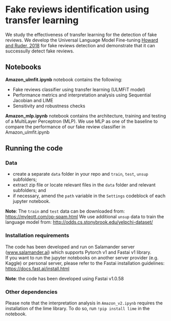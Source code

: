 # Fake reviews identification using transfer learning
We study the effectiveness of transfer learning for the detection of fake reviews. We develop the Universal Language Model Fine-tuning [Howard and Ruder, 2018](https://arxiv.org/abs/1801.06146) for fake reviews detection and demonstrate that it can successully detect fake reviews.

## Notebooks
**Amazon_ulmfit.ipynb** notebook contains the following:
- Fake reviews classifier using transfer learning (ULMFiT model)
- Performance metrics and interpretation analysis using Sequential Jacobian and LIME
- Sensitivity and robustness checks

**Amazon_mlp.ipynb** notebook contains the architecture, training and testing of a MultiLayer Perceptron (MLP).
We use MLP as one of the baseline to compare the performance of our fake review classifier in Amazon_ulmfit.ipynb

## Running the code

### Data
- create a separate `data` folder in your repo and `train`, `test`, `unsup` subfolders;
- extract zip file or locate relevant files in the `data` folder and relevant subfolders; and
- if necessary, amend the `path` variable in the `Settings` codeblock of each jupyter notebook.

**Note**: 
The `train` and `test` data can be downloaded from: https://myleott.com/op-spam.html
We use additional `unsup` data to train the language model from: http://odds.cs.stonybrook.edu/yelpchi-dataset/

### Installation requirements
The code has been developed and run on Salamander server (www.salamander.ai) which supports Pytorch v1 and Fastai v1 library.  
If you want to run the jupyter notebooks on another server provider (e.g. Kaggle) or personal server, please refer to the Fastai installation guidelines: https://docs.fast.ai/install.html

**Note**: the code has been developed using Fastai v1.0.58

### Other dependencies
Please note that the interpretation analysis in `Amazon_v2.ipynb` requires the installation of the lime library.
To do so, run `!pip install lime` in the notebook.
